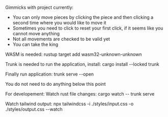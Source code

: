 Gimmicks with project currently:

- You can only move pieces by clicking the piece and then clicking a second time where you would like to move it
- Sometimes you need to click to reset your first click, if it seems like you cannot move anything
- Not all movements are checked to be valid yet
- You can take the king

WASM is needed:
rustup target add wasm32-unknown-unknown

Trunk is needed to run the application, install:
cargo install --locked trunk

Finally run application:
trunk serve --open

You do not need to do anything below this point

For developement:
Watch rust file changes:
cargo watch -- trunk serve

Watch tailwind output:
npx tailwindcss -i ./styles/input.css -o ./styles/output.css --watch
